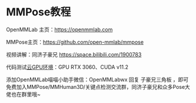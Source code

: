 # MMPose教程

OpenMMLab 主页：https://openmmlab.com

MMPose主页：https://github.com/open-mmlab/mmpose

视频讲解：同济子豪兄 https://space.bilibili.com/1900783

代码测试[云GPU环境](https://featurize.cn?s=d7ce99f842414bfcaea5662a97581bd1)：GPU RTX 3060、CUDA v11.2

添加OpenMMLab喵喵小助手微信：OpenMMLabwx 回复 子豪兄三角板 ，即可免费加入MMPose/MMHuman3D/关键点检测交流群，同济子豪兄和众多Pose大佬也在群里哦~
